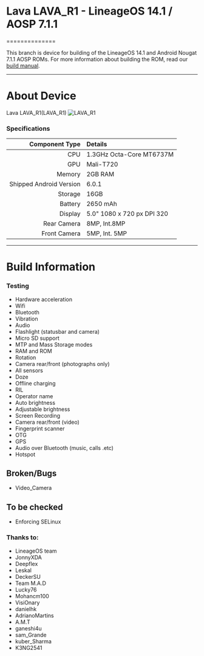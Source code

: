 # Lava LAVA_R1 - LineageOS 14.1 / AOSP 7.1.1
==============

This branch is device for building of the LineageOS 14.1 and Android Nougat 7.1.1 AOSP ROMs. For more information about building the ROM, read our [build manual](manual).

---

# About Device

Lava LAVA_R1(LAVA_R1)
![LAVA_R1](https://encrypted-tbn3.gstatic.com/images?q=tbn:ANd9GcRNwMPg2b0782CoonN_3hANPvSrxjapPQl5KIdE7B3CTd6F8jc7y1OgA2TA)

### Specifications

Component Type | Details
-------:|:-------------------------
CPU     | 1.3GHz Octa-Core MT6737M
GPU     | Mali-T720
Memory  | 2GB RAM
Shipped Android Version | 6.0.1
Storage | 16GB
Battery | 2650 mAh
Display | 5.0" 1080 x 720 px DPI 320
Rear Camera | 8MP, Int.8MP 
Front Camera | 5MP, Int. 5MP

---

# Build Information

### Testing
 * Hardware acceleration
 * Wifi
 * Bluetooth
 * Vibration
 * Audio
 * Flashlight (statusbar and camera)
 * Micro SD support
 * MTP and Mass Storage modes
 * RAM and ROM
 * Rotation
 * Camera rear/front (photographs only)
 * All sensors
 * Doze
 * Offline charging
 * RIL
 * Operator name
 * Auto brightness
 * Adjustable brightness
 * Screen Recording
 * Camera rear/front (video)
 * Fingerprint scanner
 * OTG
 * GPS
 * Audio over Bluetooth (music, calls .etc)
 * Hotspot

 ## Broken/Bugs
 * Video_Camera


## To be checked
 * Enforcing SELinux


### Thanks to:
 * LineageOS team
 * JonnyXDA
 * Deepflex
 * Leskal
 * DeckerSU
 * Team M.A.D
 * Lucky76
 * Mohancm100
 * VisiOnary
 * danielhk
 * AdrianoMartins
 * A.M.T
 * ganeshi4u
 * sam_Grande
 * kuber_Sharma
 * K3NG2541
 